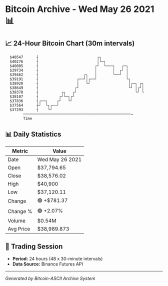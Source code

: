 # Bitcoin Archive - Wed May 26 2021 📊

## 📈 24-Hour Bitcoin Chart (30m intervals)

```
  $40547      ┤                          ┌┐                    
  $40276      ┤                          │└─┐                  
  $40005      ┤                         ┌┘  └───┐   ┌─┐        
  $39734      ┤                         │       │  ┌┘ │        
  $39462      ┤                    ┌┐   │       └──┘  │        
  $39191      ┤                 ┌──┘│┌──┘             └┐       
  $38920      ┤                 │   └┘                 │┌─┐ ┌┐ 
  $38649      ┤                ┌┘                      └┘ │┌┘│ 
  $38378      ┤          ┌┐   ┌┘                          └┘ └ 
  $38107      ┤         ┌┘└─┐┌┘                                
  $37836      ┤┌──┐    ┌┘   └┘                                 
  $37564      ┼┘  └┐┌──┘                                       
  $37293      ┤    └┘                                          
        ────────────────────────────────────────────────→
        Time
```

## 📊 Daily Statistics

| Metric | Value |
|--------|-------|
| Date | Wed May 26 2021 |
| Open | $37,794.65 |
| Close | $38,576.02 |
| High | $40,900 |
| Low | $37,120.11 |
| Change | 🟢 +$781.37 |
| Change % | 🟢 +2.07% |
| Volume | $0.54M |
| Avg Price | $38,989.873 |

## 📅 Trading Session

- **Period:** 24 hours (48 x 30-minute intervals)
- **Data Source:** Binance Futures API

---
*Generated by Bitcoin-ASCII Archive System*
